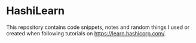 # HashiLearn
This repository contains code snippets, notes and random things I used or created when following tutorials on https://learn.hashicorp.com/.

